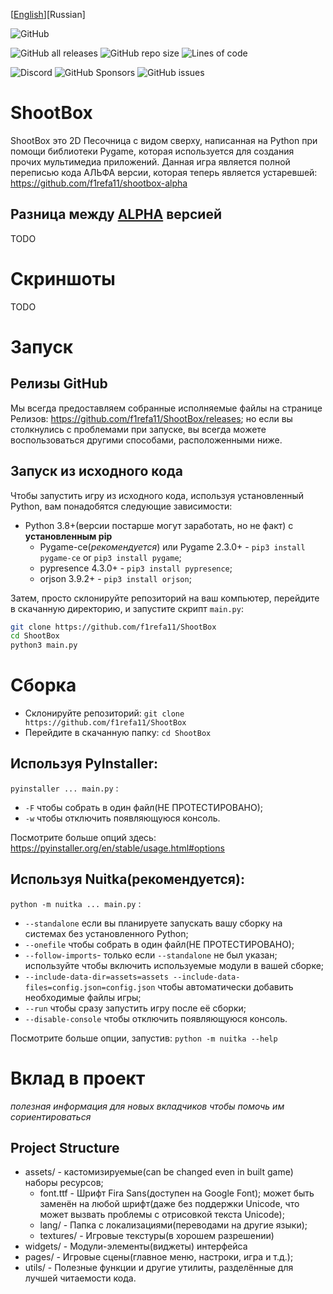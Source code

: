 [[English](README.md)][Russian]

![GitHub](https://img.shields.io/github/license/f1refa11/shootbox?style=for-the-badge)<br>

![GitHub all releases](https://img.shields.io/github/downloads/f1refa11/shootbox/total?style=for-the-badge)
![GitHub repo size](https://img.shields.io/github/repo-size/f1refa11/shootbox?style=for-the-badge)
![Lines of code](https://img.shields.io/tokei/lines/github/f1refa11/shootbox?color=%2357F287&style=for-the-badge)</br>

![Discord](https://img.shields.io/discord/973540399706677279?color=%235865F2&label=Discord%20&style=for-the-badge)
![GitHub Sponsors](https://img.shields.io/github/sponsors/f1refa11?style=for-the-badge)
![GitHub issues](https://img.shields.io/github/issues/f1refa11/shootbox?color=%23FEE75C&style=for-the-badge)
# ShootBox
ShootBox это 2D Песочница с видом сверху, написанная на Python при помощи библиотеки Pygame, которая используется для создания прочих мультимедиа приложений. Данная игра является полной переписью кода АЛЬФА версии, которая теперь является устаревшей: https://github.com/f1refa11/shootbox-alpha

## Разница между [ALPHA](https://github.com/f1refa11/shootbox-alpha) версией
TODO

# Скриншоты
TODO

# Запуск
## Релизы GitHub
Мы всегда предоставляем собранные исполняемые файлы на странице Релизов: https://github.com/f1refa11/ShootBox/releases; но если вы столкнулись с проблемами при запуске, вы всегда можете воспользоваться другими способами, расположенными ниже.

## Запуск из исходного кода
Чтобы запустить игру из исходного кода, используя установленный Python, вам понадобятся следующие зависимости:
- Python 3.8+(версии постарше могут заработать, но не факт) с **установленным pip**
    - Pygame-ce(*рекомендуется*) или Pygame 2.3.0+ - `pip3 install pygame-ce` or `pip3 install pygame`;
    - pypresence 4.3.0+ - `pip3 install pypresence`;
    - orjson 3.9.2+ - `pip3 install orjson`;

Затем, просто склонируйте репозиторий на ваш компьютер, перейдите в скачанную директорию, и запустите скрипт `main.py`:
```sh
git clone https://github.com/f1refa11/ShootBox
cd ShootBox
python3 main.py
```

# Сборка
- Склонируйте репозиторий: `git clone https://github.com/f1refa11/ShootBox`
- Перейдите в скачанную папку: `cd ShootBox`
## Используя PyInstaller:
`pyinstaller ... main.py` :
- `-F` чтобы собрать в один файл(НЕ ПРОТЕСТИРОВАНО);
- `-w` чтобы отключить появляющуюся консоль.

Посмотрите больше опций здесь: https://pyinstaller.org/en/stable/usage.html#options
## Используя Nuitka(рекомендуется):
`python -m nuitka ... main.py` :
- `--standalone` если вы планируете запускать вашу сборку на системах без установленного Python;
- `--onefile` чтобы собрать в один файл(НЕ ПРОТЕСТИРОВАНО);
- `--follow-imports`- только если `--standalone` не был указан; используйте чтобы включить используемые модули в вашей сборке;
- `--include-data-dir=assets=assets --include-data-files=config.json=config.json` чтобы автоматически добавить необходимые файлы игры;
- `--run` чтобы сразу запустить игру после её сборки;
- `--disable-console` чтобы отключить появляющуюся консоль.

Посмотрите больше опции, запустив: `python -m nuitka --help`

# Вклад в проект<br>
*полезная информация для новых вкладчиков чтобы помочь им сориентироваться*

## Project Structure
- assets/ - кастомизируемые(can be changed even in built game) наборы ресурсов;
    - font.ttf - Шрифт Fira Sans(доступен на Google Font); может быть заменён на любой шрифт(даже без поддержки Unicode, что может вызвать проблемы с отрисовкой текста Unicode);
    - lang/ - Папка с локализациями(переводами на другие языки);
    - textures/ - Игровые текстуры(в хорошем разрешении)
- widgets/ - Модули-элементы(виджеты) интерфейса
- pages/ - Игровые сцены(главное меню, настроки, игра и т.д.);
- utils/ - Полезные функции и другие утилиты, разделённые для лучшей читаемости кода.